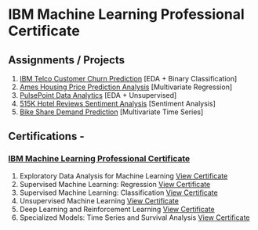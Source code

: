 # IBM Machine Learning Professional Certificate

## Assignments / Projects
1. [IBM Telco Customer Churn Prediction](https://github.com/ahmedshahriar/Customer-Churn-Prediction) [EDA + Binary Classification]
2. [Ames Housing Price Prediction Analysis](https://github.com/ahmedshahriar/Housing-Price-Prediction) [Multivariate Regression]
3. [PulsePoint Data Analytics](https://github.com/ahmedshahriar/PulsePoint-Data-Analytics) [EDA + Unsupervised]
4. [515K Hotel Reviews Sentiment Analysis](https://github.com/ahmedshahriar/Sentiment-Analysis/tree/main/SA-with-Universal-Sentence-Encoder) [Sentiment Analysis]
5. [Bike Share Demand Prediction](https://github.com/ahmedshahriar/Time-Series-Projects/blob/main/Demand%20Prediction/Bike-Share-Demand-Prediction.ipynb) [Multivariate Time Series]

## Certifications -

### [IBM Machine Learning Professional Certificate](https://www.coursera.org/account/accomplishments/professional-cert/AQ99BG2R7RBP)

1. Exploratory Data Analysis for Machine Learning [View Certificate](https://www.coursera.org/account/accomplishments/verify/VH7SPLWECTJB)
2. Supervised Machine Learning: Regression [View Certificate](https://www.coursera.org/account/accomplishments/verify/VBWTFSFN57TX)
3. Supervised Machine Learning: Classification [View Certificate](https://www.coursera.org/account/accomplishments/verify/33S92M3J8H6D)
4. Unsupervised Machine Learning [View Certificate](https://www.coursera.org/account/accomplishments/certificate/CN9BGDXADQED)
5. Deep Learning and Reinforcement Learning [View Certificate](https://www.coursera.org/account/accomplishments/verify/G5C942AJ7LDK)
6. Specialized Models: Time Series and Survival Analysis [View Certificate](https://www.coursera.org/account/accomplishments/verify/NXEXQ58J25Y4)
